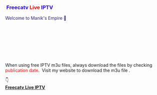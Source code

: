 <h3 style="text-align: left;"><span style="color: #2b00fe;">&nbsp;Freecatv</span> <span style="color: red;">Live</span> <span style="color: #2b00fe;">IPTV</span></h3><p><span style="color: #351c75;">Welcome to Manik's Empire 📡</span></p><p><span style="color: #351c75;"><br /></span></p><p><span style="color: #351c75;"><br /></span></p>
<div class="separator" style="clear: both;"><a href="https://blogger.googleusercontent.com/img/b/R29vZ2xl/AVvXsEgJmDTFwTLPQA4SWfm2CWAgtK39_n6seKlLm8xBSFvwY9SZSiSqfZRqudLfjB1qYCjEhFFntwEU0DyMQsG9LOkQ8rzxP-9Hpsuu8SFsfa6pFiFUJXo_GimZHQwSFQXSzMQoSH75zG9twMpJSJOCt5ZNleH9NMSdoYTMPojbrWAzU7l77ZfPt9-hFHeH/s1600/freecatv-live-iptv.jpg" style="display: block; padding: 1em 0px; text-align: center;"><img alt="" border="0" data-original-height="720" data-original-width="1280" src="https://blogger.googleusercontent.com/img/b/R29vZ2xl/AVvXsEgJmDTFwTLPQA4SWfm2CWAgtK39_n6seKlLm8xBSFvwY9SZSiSqfZRqudLfjB1qYCjEhFFntwEU0DyMQsG9LOkQ8rzxP-9Hpsuu8SFsfa6pFiFUJXo_GimZHQwSFQXSzMQoSH75zG9twMpJSJOCt5ZNleH9NMSdoYTMPojbrWAzU7l77ZfPt9-hFHeH/s1600/freecatv-live-iptv.jpg" /></a></div><div><br /></div>




When using free IPTV m3u files, always download the files by checking <span style="color: red;">publication date</span>.&nbsp; Visit my website to download the m3u file .</div><div>👇&nbsp;</div><div><b><a href="https://freecatv.blogspot.com/" target="_blank">Freecatv Live IPTV</a></b></div>

